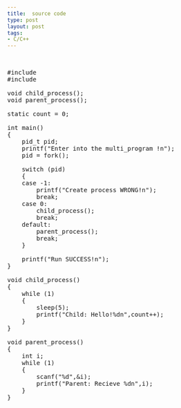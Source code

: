 ```yaml
---
title:  source code
type: post
layout: post
tags: 
- C/C++
---
```

<pre><br/><br/>#include <stdio.h><br/>#include <unistd.h><br/><br/>void child_process();<br/>void parent_process();<br/><br/>static count = 0;<br/><br/>int main()<br/>{<br/>    pid_t pid;<br/>    printf("Enter into the multi_program !n");<br/>    pid = fork();<br/><br/>    switch (pid)<br/>    {<br/>    case -1:<br/>        printf("Create process WRONG!n");<br/>        break;<br/>    case 0:<br/>        child_process();<br/>        break;<br/>    default:<br/>        parent_process();<br/>        break;<br/>    }<br/><br/>    printf("Run SUCCESS!n");<br/>}<br/><br/>void child_process()<br/>{<br/>    while (1)<br/>    {<br/>        sleep(5);<br/>        printf("Child: Hello!%dn",count++);<br/>    }<br/>}<br/><br/>void parent_process()<br/>{<br/>    int i;<br/>    while (1)<br/>    {<br/>        scanf("%d",&i);<br/>        printf("Parent: Recieve %dn",i);<br/>    }<br/>}<br/><br/><br/></pre>

